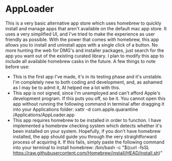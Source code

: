 # AppLoader
This is a very basic alternative app store which uses homebrew to quickly install and manage apps that aren't available on the default mac app store. It uses a very simplified UI, and I've tried to make the experience as user friendly as possible. With the power that comes with homebrew, this app allows you to install and uninstall apps with a single click of a button. No more hunting the web for DMG's and installer packages, just search for the app you want out of the existing curated library. I plan to modify this app to include all available homebrew casks in the future.
A few things to note before use:
- This is the first app I've made, it's in its testing phase and it's unstable. I'm completely new to both coding and development, and, as ashamed as I may be to admit it, AI helped me a lot with this.
- This app is not signed, since I'm unemployed and can't afford Apple's development program. If this puts you off, so be it. You cannot open this app without running the following command in terminal after dragging it into your Applications folder:
xattr -d com.apple.quarantine /Applications/AppLoader.app
- This app requires homebrew to be installed in order to function. I have implemented a homebrew checking system which detects whether it's been installed on your system. Hopefully, if you don't have homebrew installed, the app should guide you through the very straightforward process of acquiring it. If this fails, simply paste the following command into your terminal to install homebrew:
/bin/bash -c "$(curl -fsSL https://raw.githubusercontent.com/Homebrew/install/HEAD/install.sh)"
